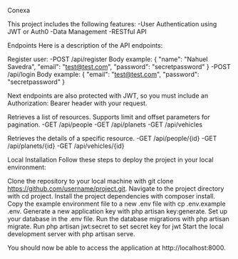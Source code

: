Conexa

This project includes the following features:
-User Authentication using JWT or Auth0
-Data Management
-RESTful API

Endpoints
Here is a description of the API endpoints:

Register user:
-POST /api/register
    Body example:
    {
      "name": "Nahuel Savedra",
      "email": "test@test.com",
      "password": "secretpassword"
    }
-POST /api/login
    Body example:
    {
      "email": "test@test.com",
      "password": "secretpassword"
    }

Next endpoints are also protected with JWT, so you must include an Authorization: Bearer <token> header with your request.

Retrieves a list of resources. Supports limit and offset parameters for pagination.
-GET /api/people 
-GET /api/planets 
-GET /api/vehicles

Retrieves the details of a specific resource.
-GET /api/people/{id} 
-GET /api/planets/{id}
-GET /api/vehicles/{id}

Local Installation
Follow these steps to deploy the project in your local environment:

Clone the repository to your local machine with git clone https://github.com/username/project.git.
Navigate to the project directory with cd project.
Install the project dependencies with composer install.
Copy the example environment file to a new .env file with cp .env.example .env.
Generate a new application key with php artisan key:generate.
Set up your database in the .env file.
Run the database migrations with php artisan migrate.
Run php artisan jwt:secret to set secret key for jwt
Start the local development server with php artisan serve.

You should now be able to access the application at http://localhost:8000.
